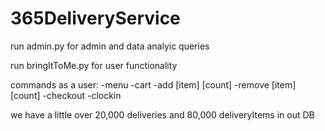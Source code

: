 # 365DeliveryService

run admin.py for admin and data analyic queries

run bringItToMe.py for user functionality

commands as a user:
-menu
-cart
-add [item] [count]
-remove [item] [count]
-checkout
-clockin

we have a little over 20,000 deliveries and 80,000 deliveryItems in out DB